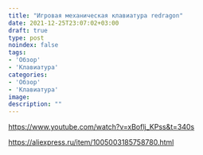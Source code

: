 ```yaml
---
title: "Игровая механическая клавиатура redragon"
date: 2021-12-25T23:07:02+03:00
draft: true
type: post
noindex: false
tags:
- 'Обзор'
- 'Клавиатура'
categories:
- 'Обзор'
- 'Клавиатура'
image:
description: ""
---
```


https://www.youtube.com/watch?v=xBoflj_KPss&t=340s

https://aliexpress.ru/item/1005003185758780.html

